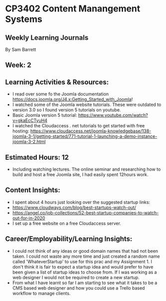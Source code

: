 # CP3402 Content Manangement Systems
## Weekly Learning Journals

By Sam Barrett

## Week: 2

## Learning Activities & Resources:
- I read over some fo the Joomla documentation https://docs.joomla.org/J4.x:Getting_Started_with_Joomla!
- I watched some of the Joomla website tutorials. These were outdated to version 3.0 so I found version 5 tutorials on youtube.
- Basic Joomla version 5 tutorial: https://www.youtube.com/watch?v=gkaEcCTyuH4
- I watched the Cloudaccess . net tutorials to get started with free hosting: https://www.cloudaccess.net/joomla-knowledgebase/138-joomla-3-1/getting-started/771-tutorial-1-launching-a-demo-instance-joomla-3-2.html

## Estimated Hours: 12
- Including watching lectures. The online seminar and researching how to build and host a free Joomla site, I had easily spent 12hours work.

## Content Insights:
- I spent about 4 hours just looking over the suggested startup links:
- https://www.cloudways.com/blog/best-startups-watch-out/
- https://angel.co/job-collections/52-best-startup-companies-to-watch-out-for-in-2020
- I set up a free website on a free Cloudaccess server. 

## Career/Employability/Learning Insights:
- I could not think of any ideas or good domain names that had not been taken. I could not waste any more time and just created a random name called 'WhateverStartup' to use for this prac and my Assignment 1. I don't think it is fair to expect a startup idea and would prefer to have been given a list of startup ideas to choose from. If I was working as a web designer I would not be required to create a new startup.
- From what I have learnt so far I am starting to see what it takes to be a CMS based web designer and how you could use a Trello based workflow to manage clients.
